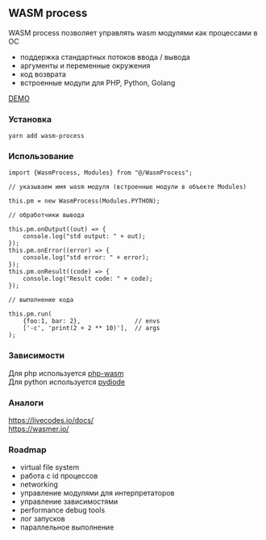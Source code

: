 ## WASM process

WASM process позволяет управлять wasm модулями как процессами в OC

- поддержка стандартных потоков ввода / вывода
- аргументы и переменные окружения
- код возврата
- встроенные модули для PHP, Python, Golang

[DEMO](https://600dc0de.github.io/wasm-process/)
    
### Установка

    yarn add wasm-process

### Использование

    import {WasmProcess, Modules} from "@/WasmProcess";

    // указываем имя wasm модуля (встроенные модули в объекте Modules)

    this.pm = new WasmProcess(Modules.PYTHON);

    // обработчики вывода

    this.pm.onOutput((out) => {
        console.log("std output: " + out);
    });
    this.pm.onError((error) => {
        console.log("std error: " + error);
    });
    this.pm.onResult((code) => {
        console.log("Result code: " + code);
    });

    // выполнение кода

    this.pm.run(
        {foo:1, bar: 2},               // envs
        ['-c', 'print(2 + 2 ** 10)'],  // args
    );

### Зависимости

Для php используется [php-wasm](https://php-wasm.seanmorr.is/)  
Для python используется [pydiode](https://pyodide.org/en/stable/)  

### Аналоги

https://livecodes.io/docs/  
https://wasmer.io/  

### Roadmap

- virtual file system
- работа с id процессов
- networking
- управление модулями для интерпретаторов
- управление зависимостями
- performance debug tools
- лог запусков
- параллельное выполнение
